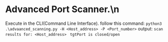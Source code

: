 # Advanced Port Scanner.\n
Execute in the CLI(Command Line Interface).
follow this command: 
```python3 .\advaanced_scanning.py -H <Host_address> -P <Port_number>```
output:
```scan results for: <Host_address> ```
```tgtPort is closed/open ```

